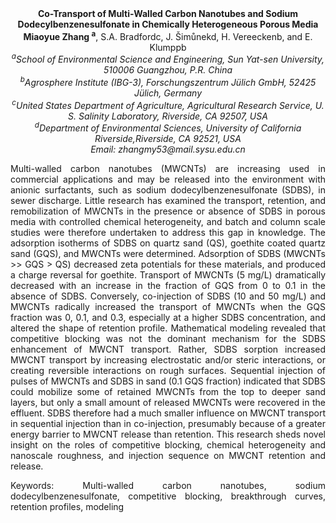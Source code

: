 <center><strong>Co-Transport of Multi-Walled Carbon Nanotubes and Sodium Dodecylbenzenesulfonate in Chemically Heterogeneous Porous Media</strong></center>

<center><strong>Miaoyue Zhang <sup>a</sup></strong>, S.A. Bradfordc, J. Šimůnekd, H. Vereeckenb, and E. Klumppb

<center><i><sup>a</sup>School of Environmental Science and Engineering, Sun Yat-sen University, 510006 Guangzhou, P.R. China</i>

<center><i><sup>b</sup>Agrosphere Institute (IBG-3), Forschungszentrum Jülich GmbH, 52425 Jülich, Germany</i>

<center><i><sup>c</sup>United States Department of Agriculture, Agricultural Research Service, U. S. Salinity Laboratory, Riverside, CA 92507, USA</i>

<center><i><sup>d</sup>Department of Environmental Sciences, University of California Riverside,Riverside, CA 92521, USA</i>

<center><i>Email: zhangmy53@mail.sysu.edu.cn</i>

<p style=text-align:justify>Multi-walled carbon nanotubes (MWCNTs) are increasing used in commercial
applications and may be released into the environment with anionic surfactants,
such as sodium dodecylbenzenesulfonate (SDBS), in sewer discharge. Little
research has examined the transport, retention, and remobilization of MWCNTs in
the presence or absence of SDBS in porous media with controlled chemical
heterogeneity, and batch and column scale studies were therefore undertaken to
address this gap in knowledge. The adsorption isotherms of SDBS on quartz sand
(QS), goethite coated quartz sand (GQS), and MWCNTs were determined. Adsorption
of SDBS (MWCNTs >> GQS > QS) decreased zeta potentials for these materials,
and produced a charge reversal for goethite. Transport of MWCNTs (5 mg/L)
dramatically decreased with an increase in the fraction of GQS from 0 to 0.1 in
the absence of SDBS. Conversely, co-injection of SDBS (10 and 50 mg/L) and
MWCNTs radically increased the transport of MWCNTs when the GQS fraction was 0,
0.1, and 0.3, especially at a higher SDBS concentration, and altered the shape
of retention profile. Mathematical modeling revealed that competitive blocking
was not the dominant mechanism for the SDBS enhancement of MWCNT transport.
Rather, SDBS sorption increased MWCNT transport by increasing electrostatic
and/or steric interactions, or creating reversible interactions on rough
surfaces. Sequential injection of pulses of MWCNTs and SDBS in sand (0.1 GQS
fraction) indicated that SDBS could mobilize some of retained MWCNTs from the
top to deeper sand layers, but only a small amount of released MWCNTs were
recovered in the effluent. SDBS therefore had a much smaller influence on MWCNT
transport in sequential injection than in co-injection, presumably because of a
greater energy barrier to MWCNT release than retention. This research sheds
novel insight on the roles of competitive blocking, chemical heterogeneity and
nanoscale roughness, and injection sequence on MWCNT retention and release.

<p style=text-align:justify>Keywords: Multi-walled carbon nanotubes, sodium dodecylbenzenesulfonate,
competitive blocking, breakthrough curves, retention profiles, modeling
